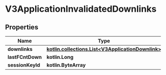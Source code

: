 
# V3ApplicationInvalidatedDownlinks

## Properties
Name | Type | Description | Notes
------------ | ------------- | ------------- | -------------
**downlinks** | [**kotlin.collections.List&lt;V3ApplicationDownlink&gt;**](V3ApplicationDownlink.md) |  |  [optional]
**lastFCntDown** | **kotlin.Long** |  |  [optional]
**sessionKeyId** | **kotlin.ByteArray** |  |  [optional]



